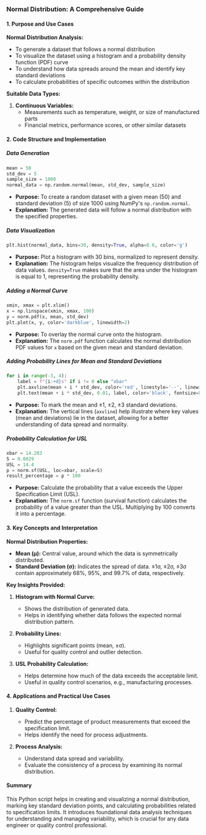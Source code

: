 
### Normal Distribution: A Comprehensive Guide

#### 1. Purpose and Use Cases

**Normal Distribution Analysis:**
- To generate a dataset that follows a normal distribution
- To visualize the dataset using a histogram and a probability density function (PDF) curve
- To understand how data spreads around the mean and identify key standard deviations
- To calculate probabilities of specific outcomes within the distribution

**Suitable Data Types:**
1. **Continuous Variables:**
   - Measurements such as temperature, weight, or size of manufactured parts
   - Financial metrics, performance scores, or other similar datasets

#### 2. Code Structure and Implementation

##### Data Generation
```python
mean = 50
std_dev = 5
sample_size = 1000
normal_data = np.random.normal(mean, std_dev, sample_size)
```
- **Purpose:** To create a random dataset with a given mean (50) and standard deviation (5) of size 1000 using NumPy's `np.random.normal`.
- **Explanation:** The generated data will follow a normal distribution with the specified properties.

##### Data Visualization
```python
plt.hist(normal_data, bins=30, density=True, alpha=0.6, color='g')
```
- **Purpose:** Plot a histogram with 30 bins, normalized to represent density.
- **Explanation:** The histogram helps visualize the frequency distribution of data values. `density=True` makes sure that the area under the histogram is equal to 1, representing the probability density.

##### Adding a Normal Curve
```python
xmin, xmax = plt.xlim()
x = np.linspace(xmin, xmax, 100)
y = norm.pdf(x, mean, std_dev)
plt.plot(x, y, color='darkblue', linewidth=2)
```
- **Purpose:** To overlay the normal curve onto the histogram.
- **Explanation:** The `norm.pdf` function calculates the normal distribution PDF values for `x` based on the given mean and standard deviation.

##### Adding Probability Lines for Mean and Standard Deviations
```python
for i in range(-3, 4):
    label = f"{i:+d}s" if i != 0 else "xbar"
    plt.axvline(mean + i * std_dev, color='red', linestyle='--', linewidth=1)
    plt.text(mean + i * std_dev, 0.01, label, color='black', fontsize=8, ha='center')
```
- **Purpose:** To mark the mean and ±1, ±2, ±3 standard deviations.
- **Explanation:** The vertical lines (`axvline`) help illustrate where key values (mean and deviations) lie in the dataset, allowing for a better understanding of data spread and normality.

##### Probability Calculation for USL
```python
xbar = 14.203
S = 0.0829
USL = 14.4
p = norm.sf(USL, loc=xbar, scale=S)
result_percentage = p * 100
```
- **Purpose:** Calculate the probability that a value exceeds the Upper Specification Limit (USL).
- **Explanation:** The `norm.sf` function (survival function) calculates the probability of a value greater than the USL. Multiplying by 100 converts it into a percentage.

#### 3. Key Concepts and Interpretation

**Normal Distribution Properties:**
- **Mean (μ):** Central value, around which the data is symmetrically distributed.
- **Standard Deviation (σ):** Indicates the spread of data. ±1σ, ±2σ, ±3σ contain approximately 68%, 95%, and 99.7% of data, respectively.

**Key Insights Provided:**
1. **Histogram with Normal Curve:**
   - Shows the distribution of generated data.
   - Helps in identifying whether data follows the expected normal distribution pattern.

2. **Probability Lines:**
   - Highlights significant points (mean, ±σ).
   - Useful for quality control and outlier detection.

3. **USL Probability Calculation:**
   - Helps determine how much of the data exceeds the acceptable limit.
   - Useful in quality control scenarios, e.g., manufacturing processes.

#### 4. Applications and Practical Use Cases

1. **Quality Control:**
   - Predict the percentage of product measurements that exceed the specification limit.
   - Helps identify the need for process adjustments.

2. **Process Analysis:**
   - Understand data spread and variability.
   - Evaluate the consistency of a process by examining its normal distribution.

#### Summary
This Python script helps in creating and visualizing a normal distribution, marking key standard deviation points, and calculating probabilities related to specification limits. It introduces foundational data analysis techniques for understanding and managing variability, which is crucial for any data engineer or quality control professional.